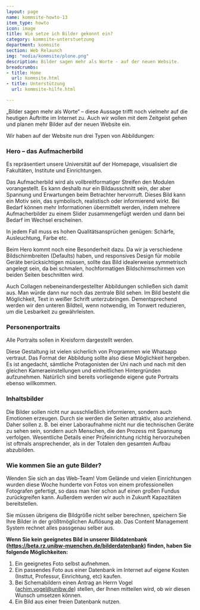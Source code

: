 ```yaml
---
layout: page
name: kommsite-howto-13
item_type: howto
icon: image
title: Wie setze ich Bilder gekonnt ein?
category: kommsite-unterstuetzung
department: kommsite
section: Web Relaunch
img: "media/kommsite/plone.png"
description: Bilder sagen mehr als Worte - auf der neuen Website.
breadcrumbs:
- title: Home
  url: kommsite.html
- title: Unterstützung
  url: kommsite-hilfe.html

---
```


„Bilder sagen mehr als Worte“ – diese Aussage trifft noch vielmehr auf die heutigen Auftritte im Internet zu. Auch wir wollen mit dem Zeitgeist gehen und planen mehr Bilder auf der neuen Website ein.

Wir haben auf der Website nun drei Typen von Abbildungen:

### Hero – das Aufmacherbild

Es repräsentiert unsere Universität auf der Homepage, visualisiert die Fakultäten, Institute und Einrichtungen.

Das Aufmacherbild wird als vollbreitformatiger Streifen den Modulen vorangestellt. Es kann deshalb nur ein Bildausschnitt sein, der aber Spannung und Erwartungen beim Betrachter hervorruft. Dieses Bild kann ein Motiv sein, das symbolisch, realistisch oder informierend wirkt. Bei Bedarf können mehr Informationen übermittelt werden, indem mehrere Aufmacherbilder zu einem Slider zusammengefügt werden und dann bei Bedarf im Wechsel erscheinen.

In jedem Fall muss es hohen Qualitätsansprüchen genügen: Schärfe, Ausleuchtung, Farbe etc.

Beim Hero kommt noch eine Besonderheit dazu. Da wir ja verschiedene Bildschirmbreiten (Defaults) haben, und responsives Design für mobile Geräte berücksichtigen müssen, sollte das Bild idealerweise symmetrisch angelegt sein, da bei schmalen, hochformatigen Bildschirmschirmen von beiden Seiten beschnitten wird.

​Auch Collagen nebeneinandergestellter Abbildungen schließen sich damit aus. Man würde dann nur noch das zentrale Bild sehen. Im Bild besteht die Möglichkeit, Text in weißer Schrift unterzubringen. Dementsprechend werden wir den unteren Bildteil, wenn notwendig, im Tonwert reduzieren, um die Lesbarkeit zu gewährleisten.

### Personenportraits

Alle Portraits sollen in Kreisform dargestellt werden.

Diese Gestaltung ist vielen sicherlich von Programmen wie Whatsapp vertraut. Das Format der Abbildung sollte also diese Möglichkeit hergeben. Es ist angedacht, sämtliche Protagonisten der Uni nach und nach mit den gleichen Kameraeinstellungen und einheitlichen Hintergründen aufzunehmen.
Natürlich sind bereits vorliegende eigene gute Portraits ebenso willkommen.

### Inhaltsbilder

Die Bilder sollen nicht nur ausschließlich informieren, sondern auch Emotionen erzeugen. Durch sie werden die Seiten attraktiv, also anziehend. Daher sollen z. B. bei einer Laboraufnahme nicht nur die technischen Geräte zu sehen sein, sondern auch Menschen, die den Prozess mit Spannung verfolgen. Wesentliche Details einer Prüfeinrichtung richtig hervorzuheben ist oftmals ansprechender, als in der Totalen den gesamten Aufbau abzubilden.

### Wie kommen Sie an gute Bilder?

Wenden Sie sich an das Web-Team!
Vom Gelände und vielen Einrichtungen wurden diese Woche hunderte von Fotos von einem professionellen Fotografen gefertigt, so dass man hier schon auf einen großen Fundus zurückgreifen kann. Außerdem werden wir auch in Zukunft Kapazitäten bereitstellen.

Sie müssen übrigens die Bildgröße nicht selber berechnen, speichern Sie Ihre Bilder in der größtmöglichen Auflösung ab. Das Content Management System rechnet alles passgenau selber aus.

<div class="alert alert-info">
<strong>Wenn Sie kein geeignetes Bild in unserer Bilddatenbank (<a href="https://beta.rz.unibw-muenchen.de/bilderdatenbank">https://beta.rz.unibw-muenchen.de/bilderdatenbank</a>) finden, haben Sie folgende Möglichkeiten:</strong><br />

<ol>
	<li>Ein geeignetes Foto selbst aufnehmen.</li>
	<li>Ein passendes Foto aus einer Datenbank im Internet auf eigene Kosten (Insttut, Professur, Einrichtung, etc) kaufen.</li>
	<li>Bei Schemabildern einen Antrag an Herrn Vogel (<a href="mailto:achim.vogel@unibw.de">achim.vogel@unibw.de</a>) stellen, der Ihnen mitteilen wird, ob wir diesen Wunsch umsetzen können.</li>
	<li>Ein Bild aus einer freien Datenbank nutzen.</li>
</ol>
</div>

